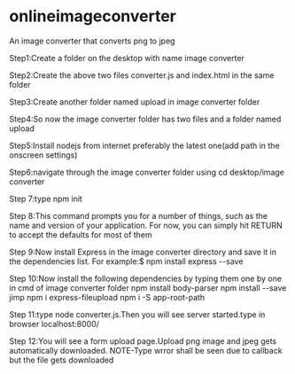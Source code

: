 # onlineimageconverter
An image converter that converts png to jpeg

Step1:Create a folder on the desktop with name image converter

Step2:Create the above two files converter.js and index.html in the same folder

Step3:Create another folder named upload in image converter folder

Step4:So now the image converter folder has two files and a folder named upload

Step5:Install nodejs from internet preferably the latest one(add path in the onscreen settings)

Step6:navigate through the image converter folder using cd desktop/image converter

Step 7:type npm init

Step 8:This command prompts you for a number of things, such as the name and version of your application. For now, you can simply hit RETURN to accept the defaults for most of them

Step 9:Now install Express in the image converter directory and save it in the dependencies list. For example:$ npm install express --save

Step 10:Now install the following dependencies by typing them one by one in cmd of image converter folder
         npm install body-parser
         npm install --save jimp
         npm i express-fileupload
         npm i -S app-root-path
         
Step 11:type node converter.js.Then you will see server started.type in browser  localhost:8000/

Step 12:You will see a form upload page.Upload png image and jpeg gets automatically downloaded.
        NOTE-Type wrror shall be seen due to callback but the file gets downloaded
        
        

         
         




